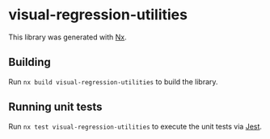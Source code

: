 # visual-regression-utilities

This library was generated with [Nx](https://nx.dev).

## Building

Run `nx build visual-regression-utilities` to build the library.

## Running unit tests

Run `nx test visual-regression-utilities` to execute the unit tests via [Jest](https://jestjs.io).
